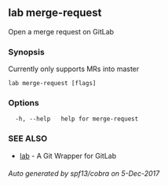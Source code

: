 ## lab merge-request

Open a merge request on GitLab

### Synopsis


Currently only supports MRs into master

```
lab merge-request [flags]
```

### Options

```
  -h, --help   help for merge-request
```

### SEE ALSO
* [lab](index.md)	 - A Git Wrapper for GitLab

###### Auto generated by spf13/cobra on 5-Dec-2017
